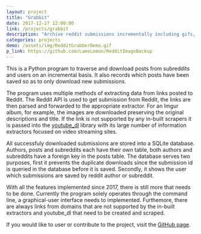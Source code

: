 ```yaml
---
layout: project
title: "Grabbit"
date: 2017-12-27 12:00:00
link: /projects/grabbit
description: "Archive reddit submissions incrementally including gifs, images, videos and text "
categories: projects
demo: /assets/img/RedditGrabberDemo.gif
p_link: https://github.com/LameLemon/RedditImageBackup
---
```


This is a Python program to traverse and download posts from subreddits and users on an incremental basis. It also records which posts have been saved so as to only download new submissions.

The program uses multiple methods of extracting data from links posted to Reddit. The Reddit API is used to get submission from Reddit, the links are then parsed and forwarded to the appropriate extractor. For an Imgur album, for example, the images are downloaded preserving the original descriptions and title. If the link is not supported by any in-built scrapers it is passed into the [youtube_dl](https://github.com/ytdl-org/youtube-dl) library with its large number of information extractors focused on video streaming sites.

All successfuly downloaded submissions are stored into a SQLite database. Authors, posts and subreddits each have their own table, both authors and subreddits have a foreign key in the posts table. The database serves two purposes, first it prevents the duplicate downloads since the submission id is queried in the database before it is saved. Secondly, it shows the user which submissions are saved by reddit author or subreddit.

With all the features implemented since 2017, there is still more that needs to be done. Currently the program solely operates through the command line, a graphical-user interface needs to implemented. Furthemore, there are always links from domains that are not supported by the in-built extractors and youtube_dl that need to be created and scraped. 

If you would like to user or contribute to the project, visit the [GitHub page](https://github.com/LameLemon/RedditImageBackup).

